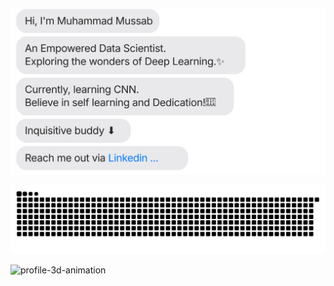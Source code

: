 [![Chat SVG](https://raw.githubusercontent.com/mohammad-mussab/mohammad-mussab/main/chat.svg)](https://www.linkedin.com/in/mussab-nayyar-/)


![snake gif](https://github.com/mohammad-mussab/mohammad-mussab/blob/output/github-contribution-grid-snake-dark.svg)


![profile-3d-animation](./profile-3d-contrib/profile-3d-contrib/profile-night-green.svg)

<!--
**mohammad-mussab/mohammad-mussab** is a ✨ _special_ ✨ repository because its `README.md` (this file) appears on your GitHub profile.

Here are some ideas to get you started:

- 🔭 I’m currently working on ...
- 🌱 I’m currently learning ...
- 👯 I’m looking to collaborate on ...
- 🤔 I’m looking for help with ...
- 💬 Ask me about ...
- 📫 How to reach me: ...
- 😄 Pronouns: ...
- ⚡ Fun fact: ...
-->

